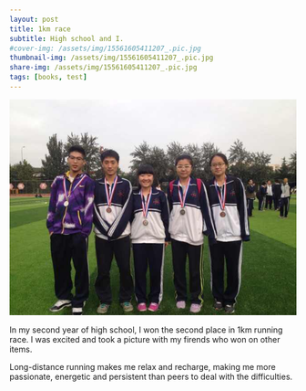 ```yaml
---
layout: post
title: 1km race
subtitle: High school and I.
#cover-img: /assets/img/15561605411207_.pic.jpg
thumbnail-img: /assets/img/15561605411207_.pic.jpg
share-img: /assets/img/15561605411207_.pic.jpg
tags: [books, test]
---
```


![Crepe](/assets/img/15561605411207_.pic.jpg)

In my second year of high school, I won the second place in 1km running race. I was excited and took a picture with my firends who won on other items.

Long-distance running makes me relax and recharge, making me more passionate, energetic and persistent than peers to deal with the difficulties.
